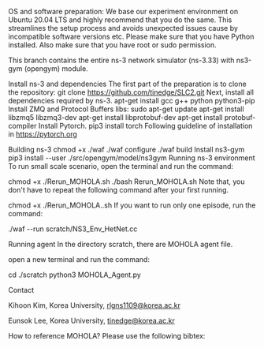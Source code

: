 OS and software preparation:
We base our experiment environment on Ubuntu 20.04 LTS and highly recommend that you do the same. This streamlines the setup process and avoids unexpected issues cause by incompatible software versions etc. Please make sure that you have Python installed. Also make sure that you have root or sudo permission.

This branch contains the entire ns-3 network simulator (ns-3.33) with ns3-gym (opengym) module.

Install ns-3 and dependencies
The first part of the preparation is to clone the repository:
git clone https://github.com/tinedge/SLC2.git
Next, install all dependencies required by ns-3.
apt-get install gcc g++ python python3-pip
Install ZMQ and Protocol Buffers libs:
sudo apt-get update
apt-get install libzmq5 libzmq3-dev
apt-get install libprotobuf-dev
apt-get install protobuf-compiler
Install Pytorch.
pip3 install torch
Following guideline of installation in https://pytorch.org

Building ns-3
chmod +x ./waf
./waf configure
./waf build
Install ns3-gym
pip3 install --user ./src/opengym/model/ns3gym
Running ns-3 environment
To run small scale scenario, open the terminal and run the command:

chmod +x ./Rerun_MOHOLA.sh
./bash Rerun_MOHOLA.sh
Note that, you don't have to repeat the following command after your first running.

chmod +x ./Rerun_MOHOLA..sh
If you want to run only one episode, run the command:

./waf --run scratch/NS3_Env_HetNet.cc


Running agent
In the directory scratch, there are MOHOLA agent file.

open a new terminal and run the command:

cd ./scratch
python3 MOHOLA_Agent.py


Contact

Kihoon Kim, Korea University, rlgns1109@korea.ac.kr

Eunsok Lee, Korea University, tinedge@korea.ac.kr


How to reference MOHOLA?
Please use the following bibtex:
